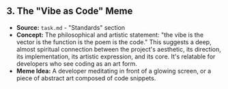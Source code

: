 ## 3. The "Vibe as Code" Meme
*   **Source:** `task.md` - "Standards" section
*   **Concept:** The philosophical and artistic statement: "the vibe is the vector is the function is the poem is the code." This suggests a deep, almost spiritual connection between the project's aesthetic, its direction, its implementation, its artistic expression, and its core. It's relatable for developers who see coding as an art form.
*   **Meme Idea:** A developer meditating in front of a glowing screen, or a piece of abstract art composed of code snippets.